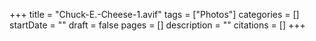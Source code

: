 +++
title = "Chuck-E.-Cheese-1.avif"
tags = ["Photos"]
categories = []
startDate = ""
draft = false
pages = []
description = ""
citations = []
+++
